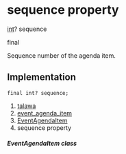 
<div>

# sequence property

</div>


[int](https://api.flutter.dev/flutter/dart-core/int-class.html)?
sequence


final




Sequence number of the agenda item.



## Implementation

``` language-dart
final int? sequence;
```







1.  [talawa](../../index.html)
2.  [event_agenda_item](../../models_events_event_agenda_item/)
3.  [EventAgendaItem](../../models_events_event_agenda_item/EventAgendaItem-class.html)
4.  sequence property

##### EventAgendaItem class







